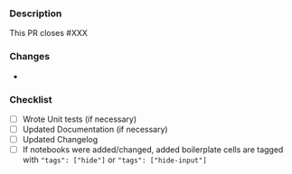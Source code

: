 <!--
Thanks for making a contribution! 
Please make sure you have read the contributing guide: 
https://github.com/aai-institute/pyDVL/blob/develop/CONTRIBUTING.md
-->

### Description

This PR closes #XXX

### Changes

- 

### Checklist

- [ ] Wrote Unit tests (if necessary)
- [ ] Updated Documentation (if necessary)
- [ ] Updated Changelog
- [ ] If notebooks were added/changed, added boilerplate cells are tagged with `"tags": ["hide"]` or `"tags": ["hide-input"]`
